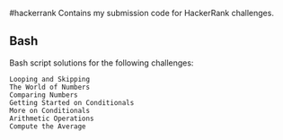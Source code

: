 #hackerrank
Contains my submission code for HackerRank challenges.

## Bash
Bash script solutions for the following challenges:

    Looping and Skipping
    The World of Numbers
    Comparing Numbers
    Getting Started on Conditionals
    More on Conditionals
    Arithmetic Operations
    Compute the Average

